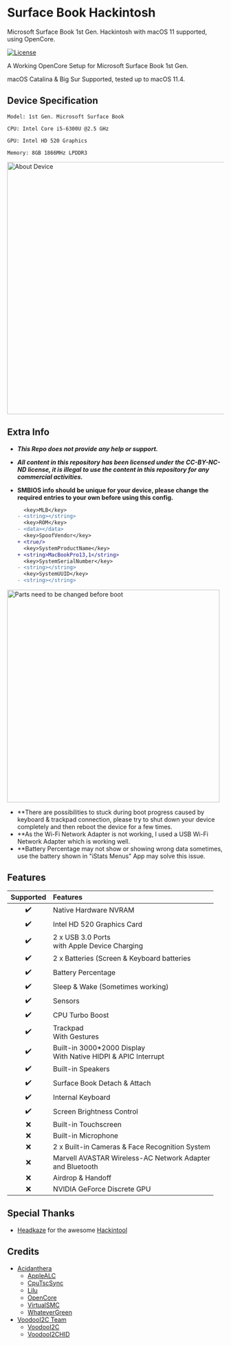 # Surface Book Hackintosh
 Microsoft Surface Book 1st Gen. Hackintosh with macOS 11 supported, using OpenCore.

[![License](https://img.shields.io/badge/License-CC--BY--NC--ND-orange)](/LICENSE)

A Working OpenCore Setup for Microsoft Surface Book 1st Gen.

macOS Catalina & Big Sur Supported, tested up to macOS 11.4.

## Device Specification


    Model: 1st Gen. Microsoft Surface Book

    CPU: Intel Core i5-6300U @2.5 GHz

    GPU: Intel HD 520 Graphics

    Memory: 8GB 1866MHz LPDDR3

<img width="586" alt="About Device" src="https://user-images.githubusercontent.com/56189742/126022391-cddaa704-0a1c-4333-bb35-42fb90af6bf1.png">


## Extra Info

- ***This Repo does not provide any help or support.***

- ***All content in this repository has been licensed under the CC-BY-NC-ND license, it is illegal to use the content in this repository for any commercial activities.***

- **SMBIOS info should be unique for your device, please change the required entries to your own before using this config.**
  
  ```diff
    <key>MLB</key>
  - <string></string>
    <key>ROM</key>
  - <data></data>
    <key>SpoofVendor</key>
  + <true/>
    <key>SystemProductName</key>
  + <string>MacBookPro13,1</string>
    <key>SystemSerialNumber</key>
  - <string></string>
    <key>SystemUUID</key>
  - <string></string>
  ```
 <img width="494" alt="Parts need to be changed before boot" src="https://user-images.githubusercontent.com/56189742/126022218-5684525e-3801-4caf-95ea-2f6bd4ef3ca5.png">
 
- **There are possibilities to stuck during boot progress caused by keyboard & trackpad connection, please try to shut down your device completely and then reboot the device for a few times.
- **As the Wi-Fi Network Adapter is not working, I used a USB Wi-Fi Network Adapter which is working well.
- **Battery Percentage may not show or showing wrong data sometimes, use the battery shown in "iStats Menus" App may solve this issue.



## Features

| Supported | Features                                                                 |
| :-------: | :----------------------------------------------------------------------- |
|     ✔️     | Native Hardware NVRAM                                                   |
|     ✔️     | Intel HD 520 Graphics Card                                              |
|     ✔️     | 2 x USB 3.0 Ports</br>with Apple Device Charging                        |
|     ✔️     | 2 x Batteries (Screen & Keyboard batteries                              |
|     ✔️     | Battery Percentage                                                      |
|     ✔️     | Sleep & Wake (Sometimes working)                                        |
|     ✔️     | Sensors                                                                 |
|     ✔️     | CPU Turbo Boost                                                         |
|     ✔️     | Trackpad</br>With Gestures                                              |
|     ✔️     | Built-in 3000*2000 Display</br>With Native HIDPI & APIC Interrupt       |
|     ✔️     | Built-in Speakers                                                       |
|     ✔️     | Surface Book Detach & Attach                                            |
|     ✔️     | Internal Keyboard                                                       |
|     ✔️     | Screen Brightness Control                                               |
|     ❌     | Built-in Touchscreen                                                    |
|     ❌     | Built-in Microphone                                                     |
|     ❌     | 2 x Built-in Cameras & Face Recognition System                          |
|     ❌     | Marvell AVASTAR Wireless-AC Network Adapter</br>and Bluetooth           |
|     ❌     | Airdrop & Handoff                                                       |
|     ❌     | NVIDIA GeForce Discrete GPU                                             |

## Special Thanks

- [Headkaze](https://github.com/headkaze) for the awesome [Hackintool](https://github.com/headkaze/Hackintool)

## Credits

- [Acidanthera](https://github.com/acidanthera)
  - [AppleALC](https://github.com/acidanthera/AppleALC)
  - [CpuTscSync](https://github.com/acidanthera/CpuTscSync)
  - [Lilu](https://github.com/acidanthera/Lilu)
  - [OpenCore](https://github.com/acidanthera/OpenCorePkg)
  - [VirtualSMC](https://github.com/acidanthera/VirtualSMC)
  - [WhateverGreen](https://github.com/acidanthera/WhateverGreen)
- [VoodooI2C Team](https://github.com/VoodooI2C)
  - [VoodooI2C](https://github.com/VoodooI2C/VoodooI2C)
  - [VoodooI2CHID](https://github.com/VoodooI2C/VoodooI2C)


